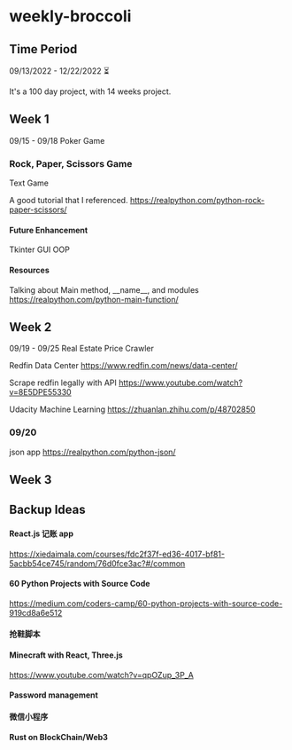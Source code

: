 # weekly-broccoli

## Time Period

09/13/2022 - 12/22/2022 ⏳

It's a 100 day project, with 14 weeks project.

## Week 1

09/15 - 09/18
Poker Game

### Rock, Paper, Scissors Game

Text Game

A good tutorial that I referenced.
https://realpython.com/python-rock-paper-scissors/

#### Future Enhancement

Tkinter GUI
OOP

#### Resources

Talking about Main method, \_\_name\_\_, and modules
https://realpython.com/python-main-function/

## Week 2

09/19 - 09/25
Real Estate Price Crawler

Redfin Data Center
https://www.redfin.com/news/data-center/

Scrape redfin legally with API
https://www.youtube.com/watch?v=8E5DPE55330

Udacity Machine Learning
https://zhuanlan.zhihu.com/p/48702850

### 09/20

json app
https://realpython.com/python-json/

## Week 3

## Backup Ideas

#### React.js 记账 app

https://xiedaimala.com/courses/fdc2f37f-ed36-4017-bf81-5acbb54ce745/random/76d0fce3ac?#/common

#### 60 Python Projects with Source Code

https://medium.com/coders-camp/60-python-projects-with-source-code-919cd8a6e512

#### 抢鞋脚本

#### Minecraft with React, Three.js

https://www.youtube.com/watch?v=qpOZup_3P_A

#### Password management

#### 微信小程序

#### Rust on BlockChain/Web3
